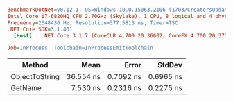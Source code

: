 ``` ini

BenchmarkDotNet=v0.12.1, OS=Windows 10.0.15063.2106 (1703/CreatorsUpdate/Redstone2)
Intel Core i7-6820HQ CPU 2.70GHz (Skylake), 1 CPU, 8 logical and 4 physical cores
Frequency=2648436 Hz, Resolution=377.5813 ns, Timer=TSC
.NET Core SDK=3.1.401
  [Host] : .NET Core 3.1.7 (CoreCLR 4.700.20.36602, CoreFX 4.700.20.37001), X64 RyuJIT

Job=InProcess  Toolchain=InProcessEmitToolchain  

```
|         Method |      Mean |     Error |    StdDev |
|--------------- |----------:|----------:|----------:|
| ObjectToString | 36.554 ns | 0.7092 ns | 0.6965 ns |
|        GetName |  7.530 ns | 0.2316 ns | 0.2275 ns |
